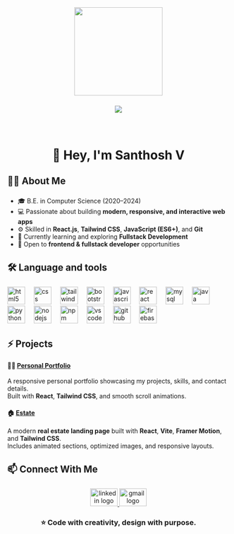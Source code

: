 <div align="center">
  <img height="200" src="https://user-images.githubusercontent.com/74038190/225813708-98b745f2-7d22-48cf-9150-083f1b00d6c9.gif"  />
</div>

###

<div align="center">
  <img src="https://visitor-badge.laobi.icu/badge?page_id=santhosh-v11.santhosh-v11&"  />
</div>

###

<br clear="both">

<h1 align="center">👋 Hey, I'm Santhosh V</h1>

###

<h2 align="left">👩‍💻  About Me</h2>

###

- 🎓 B.E. in Computer Science (2020–2024)  
- 💻 Passionate about building **modern, responsive, and interactive web apps**  
- ⚙️ Skilled in **React.js**, **Tailwind CSS**, **JavaScript (ES6+)**, and **Git**  
- 🔭 Currently learning and exploring **Fullstack Development**  
- 🌱 Open to **frontend & fullstack developer** opportunities  

###

<h2 align="left">🛠 Language and tools</h2>

###

<div align="left">
  <img src="https://cdn.jsdelivr.net/gh/devicons/devicon/icons/html5/html5-original.svg" height="40" alt="html5 logo"  />
  <img width="12" />
  <img src="https://cdn.jsdelivr.net/gh/devicons/devicon/icons/css3/css3-original.svg" height="40" alt="css logo"  />
  <img width="12" />
  <img src="https://cdn.jsdelivr.net/gh/devicons/devicon/icons/tailwindcss/tailwindcss-original-wordmark.svg" height="40" alt="tailwindcss logo"  />
  <img width="12" />
  <img src="https://cdn.jsdelivr.net/gh/devicons/devicon/icons/bootstrap/bootstrap-original.svg" height="40" alt="bootstrap logo"  />
  <img width="12" />
  <img src="https://cdn.jsdelivr.net/gh/devicons/devicon/icons/javascript/javascript-original.svg" height="40" alt="javascript logo"  />
  <img width="12" />
  <img src="https://cdn.jsdelivr.net/gh/devicons/devicon/icons/react/react-original.svg" height="40" alt="react logo"  />
  <img width="12" />
  <img src="https://cdn.jsdelivr.net/gh/devicons/devicon/icons/mysql/mysql-original.svg" height="40" alt="mysql logo"  />
  <img width="12" />
  <img src="https://cdn.jsdelivr.net/gh/devicons/devicon/icons/java/java-original.svg" height="40" alt="java logo"  />
  <img width="12" />
  <img src="https://cdn.jsdelivr.net/gh/devicons/devicon/icons/python/python-original.svg" height="40" alt="python logo"  />
  <img width="12" />
  <img src="https://cdn.jsdelivr.net/gh/devicons/devicon/icons/nodejs/nodejs-original.svg" height="40" alt="nodejs logo"  />
  <img width="12" />
  <img src="https://cdn.jsdelivr.net/gh/devicons/devicon/icons/npm/npm-original-wordmark.svg" height="40" alt="npm logo"  />
  <img width="12" />
  <img src="https://cdn.jsdelivr.net/gh/devicons/devicon/icons/vscode/vscode-original.svg" height="40" alt="vscode logo"  />
  <img width="12" />
  <img src="https://cdn.jsdelivr.net/gh/devicons/devicon/icons/github/github-original.svg" height="40" alt="github logo"  />
  <img width="12" />
  <img src="https://cdn.jsdelivr.net/gh/devicons/devicon/icons/firebase/firebase-plain.svg" height="40" alt="firebase logo"  />
</div>

###
<h2 align="left">⚡ Projects</h2>

#### 🧑‍🎨 [Personal Portfolio](https://santhosh-v11.github.io/portfolio/)
A responsive personal portfolio showcasing my projects, skills, and contact details.  
Built with **React**, **Tailwind CSS**, and smooth scroll animations.  
#### 🏠 [Estate](https://santhosh-v11.github.io/Estate/)
A modern **real estate landing page** built with **React**, **Vite**, **Framer Motion**, and **Tailwind CSS**.  
Includes animated sections, optimized images, and responsive layouts.

<h2 align="left">📫 Connect With Me</h2>

###

<div align="center">
  <a href="https://www.linkedin.com/in/santhosh-v11/" target="_blank">
    <img src="https://raw.githubusercontent.com/maurodesouza/profile-readme-generator/master/src/assets/icons/social/linkedin/default.svg" width="62" height="40" alt="linkedin logo"  />
  </a>
  <img src="https://raw.githubusercontent.com/maurodesouza/profile-readme-generator/master/src/assets/icons/social/gmail/default.svg" width="62" height="40" alt="gmail logo"  />
</div>

###
<h3 align="center">⭐ Code with creativity, design with purpose.</h3></div>

###

<br clear="both">

<p align="left"></p>

###




<!--
**santhosh-v11/santhosh-v11** is a ✨ _special_ ✨ repository because its `README.md` (this file) appears on your GitHub profile.

Here are some ideas to get you started:

- 🔭 I’m currently working on ...
- 🌱 I’m currently learning ...
- 👯 I’m looking to collaborate on ...
- 🤔 I’m looking for help with ...
- 💬 Ask me about ...
- 📫 How to reach me: ...
- 😄 Pronouns: ...
- ⚡ Fun fact: ...
-->
